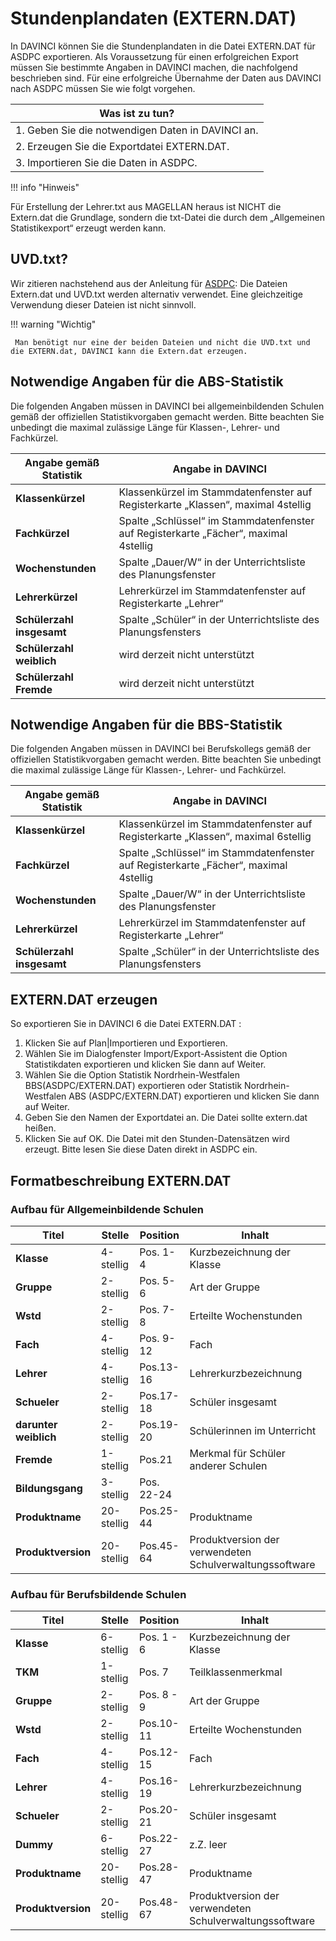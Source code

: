 # Stundenplandaten \(EXTERN.DAT\)

In DAVINCI können Sie die Stundenplandaten in die Datei EXTERN.DAT für ASDPC exportieren. Als Voraussetzung für einen erfolgreichen Export müssen Sie bestimmte Angaben in DAVINCI machen, die nachfolgend beschrieben sind. Für eine erfolgreiche Übernahme der Daten aus DAVINCI nach ASDPC müssen Sie wie folgt vorgehen.

| Was ist zu tun?  |
|------------------------------------------|
| 1. Geben Sie die notwendigen Daten in DAVINCI an. |
| 2. Erzeugen Sie die Exportdatei EXTERN.DAT. |
| 3. Importieren Sie die Daten in ASDPC.   |

!!! info "Hinweis"

   Für Erstellung der Lehrer.txt aus MAGELLAN heraus ist NICHT die Extern.dat die Grundlage, sondern die txt-Datei die durch dem „Allgemeinen Statistikexport“ erzeugt werden kann.

## UVD.txt?

Wir zitieren nachstehend aus der Anleitung für [ASDPC](https://schulverwaltungsprogramme.msb.nrw.de/asschule.pdf): 
Die Dateien Extern.dat und UVD.txt werden alternativ verwendet. Eine gleichzeitige Verwendung dieser Dateien ist nicht sinnvoll. 

!!! warning "Wichtig"

     Man benötigt nur eine der beiden Dateien und nicht die UVD.txt und die EXTERN.dat, DAVINCI kann die Extern.dat erzeugen.


## Notwendige Angaben für die ABS-Statistik

Die folgenden Angaben müssen in DAVINCI bei allgemeinbildenden Schulen gemäß der offiziellen Statistikvorgaben gemacht werden. Bitte beachten Sie unbedingt die maximal zulässige Länge für Klassen-, Lehrer- und Fachkürzel.


| Angabe gemäß Statistik | Angabe in DAVINCI   |
|------------------------|------------------------------------------|
| **Klassenkürzel** | Klassenkürzel im Stammdatenfenster auf Registerkarte „Klassen“, maximal 4stellig |
| **Fachkürzel** | Spalte „Schlüssel“ im Stammdatenfenster auf Registerkarte „Fächer“, maximal 4stellig |
| **Wochenstunden** | Spalte „Dauer/W“ in der Unterrichtsliste des Planungsfenster |
| **Lehrerkürzel**  | Lehrerkürzel im Stammdatenfenster auf Registerkarte „Lehrer“ |
| **Schülerzahl insgesamt**  | Spalte „Schüler“ in der Unterrichtsliste des Planungsfensters |
| **Schülerzahl weiblich**   | wird derzeit nicht unterstützt  |
| **Schülerzahl Fremde**  | wird derzeit nicht unterstützt  |



## Notwendige Angaben für die BBS-Statistik

Die folgenden Angaben müssen in DAVINCI bei Berufskollegs gemäß der offiziellen Statistikvorgaben gemacht werden. Bitte beachten Sie unbedingt die maximal zulässige Länge für Klassen-, Lehrer- und Fachkürzel.


| Angabe gemäß Statistik | Angabe in DAVINCI   |
|------------------------|------------------------------------------|
| **Klassenkürzel** | Klassenkürzel im Stammdatenfenster auf Registerkarte „Klassen“, maximal 6stellig |
| **Fachkürzel** | Spalte „Schlüssel“ im Stammdatenfenster auf Registerkarte „Fächer“, maximal 4stellig |
| **Wochenstunden** | Spalte „Dauer/W“ in der Unterrichtsliste des Planungsfenster |
| **Lehrerkürzel**  | Lehrerkürzel im Stammdatenfenster auf Registerkarte „Lehrer“ |
| **Schülerzahl insgesamt**  | Spalte „Schüler“ in der Unterrichtsliste des Planungsfensters |



## EXTERN.DAT erzeugen

So exportieren Sie in DAVINCI 6 die Datei EXTERN.DAT :

1. Klicken Sie auf Plan\|Importieren und Exportieren.
2. Wählen Sie im Dialogfenster Import/Export-Assistent die Option Statistikdaten exportieren und klicken Sie dann auf Weiter.  
3. Wählen Sie die Option Statistik Nordrhein-Westfalen BBS\(ASDPC/EXTERN.DAT\) exportieren oder Statistik Nordrhein-Westfalen ABS \(ASDPC/EXTERN.DAT\)  exportieren und klicken Sie dann auf Weiter.  
4. Geben Sie den Namen der Exportdatei an. Die Datei sollte extern.dat heißen.  
5. Klicken Sie auf OK. Die Datei mit den Stunden-Datensätzen wird erzeugt. Bitte lesen Sie diese Daten direkt in ASDPC ein.

## Formatbeschreibung EXTERN.DAT

### Aufbau für Allgemeinbildende Schulen


| Titel | Stelle | Position  | Inhalt  |
|-------------------|--------------|-----------|------------------------------------------|
| **Klasse**   | 4-stellig | Pos. 1- 4 | Kurzbezeichnung der Klasse   |
| **Gruppe**   | 2-stellig | Pos. 5- 6 | Art der Gruppe   |
| **Wstd**  | 2-stellig | Pos. 7- 8 | Erteilte Wochenstunden |
| **Fach**  | 4-stellig | Pos. 9-12 | Fach |
| **Lehrer**   | 4-stellig | Pos.13-16 | Lehrerkurzbezeichnung  |
| **Schueler** | 2-stellig | Pos.17-18 | Schüler insgesamt   |
| **darunter weiblich** | 2-stellig | Pos.19-20 | Schülerinnen im Unterricht   |
| **Fremde**   | 1-stellig | Pos.21 | Merkmal für Schüler anderer Schulen   |
| **Bildungsgang**   | 3-stellig | Pos. 22-24 |
| **Produktname** | 20-stellig   | Pos.25-44 | Produktname   |
| **Produktversion** | 20-stellig   | Pos.45-64 | Produktversion der verwendeten Schulverwaltungssoftware |

### Aufbau für Berufsbildende Schulen


| Titel | Stelle  | Position   | Inhalt  |
|----------------|------------|------------|------------------------------------------|
| **Klasse**   | 6-stellig  | Pos. 1 - 6 | Kurzbezeichnung der Klasse   |
| **TKM**   | 1-stellig  | Pos. 7  | Teilklassenmerkmal  |
| **Gruppe**   | 2-stellig  | Pos. 8 - 9 | Art der Gruppe   |
| **Wstd**  | 2-stellig  | Pos.10-11  | Erteilte Wochenstunden |
| **Fach**  | 4-stellig  | Pos.12-15  | Fach |
| **Lehrer**   | 4-stellig  | Pos.16-19  | Lehrerkurzbezeichnung  |
| **Schueler** | 2-stellig  | Pos.20-21  | Schüler insgesamt   |
| **Dummy** | 6-stellig  | Pos.22-27  | z.Z. leer  |
| **Produktname** | 20-stellig | Pos.28-47  | Produktname   |
| **Produktversion** | 20-stellig | Pos.48-67  | Produktversion der verwendeten Schulverwaltungssoftware |
